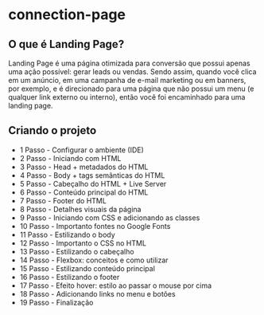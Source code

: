 # connection-page

## O que é Landing Page?

Landing Page é uma página otimizada para conversão que possui apenas uma ação possível: gerar leads ou vendas. Sendo assim, quando você clica em um anúncio, em uma campanha de e-mail marketing ou em banners, por exemplo, e é direcionado para uma página que não possui um menu (e qualquer link externo ou interno), então você foi encaminhado para uma landing page.



## Criando o projeto

- 1 Passo -	Configurar o ambiente (IDE)
- 2 Passo -	Iniciando com HTML 
- 3 Passo -	Head + metadados do HTML 
- 4 Passo -	Body + tags semânticas do HTML 
- 5 Passo -	Cabeçalho do HTML + Live Server 
- 6 Passo -	Conteúdo principal do HTML 
- 7 Passo -	Footer do HTML 
- 8 Passo -	Detalhes visuais da página 
- 9 Passo -	Iniciando com CSS e adicionando as classes 
- 10 Passo -	Importanto fontes no Google Fonts 
- 11 Passo -	Estilizando o body 
- 12 Passo -	Importanto o CSS no HTML
- 13 Passo -	Estilizando o cabeçalho 
- 14 Passo -	Flexbox: conceitos e como utilizar 
- 15 Passo -	Estilizando conteúdo principal  
- 16 Passo -	Estilizando o footer 
- 17 Passo -	Efeito hover: estilo ao passar o mouse por cima 
- 18 Passo -	Adicionando links no menu e botões
- 19 Passo -	Finalização 
